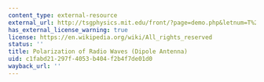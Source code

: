 ```yaml
---
content_type: external-resource
external_url: http://tsgphysics.mit.edu/front/?page=demo.php&letnum=T%2012&show=0
has_external_license_warning: true
license: https://en.wikipedia.org/wiki/All_rights_reserved
status: ''
title: Polarization of Radio Waves (Dipole Antenna)
uid: c1fabd21-297f-4053-b404-f2b4f7de01d0
wayback_url: ''
---
```

